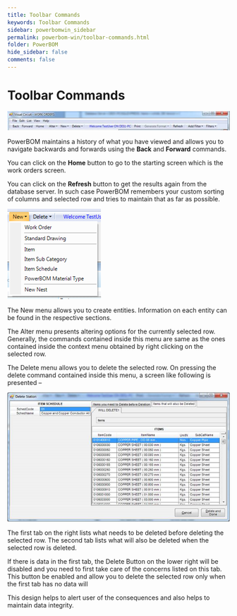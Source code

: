 ```yaml
---
title: Toolbar Commands
keywords: Toolbar Commands
sidebar: powerbomwin_sidebar
permalink: powerbom-win/toolbar-commands.html
folder: PowerBOM
hide_sidebar: false
comments: false
---
```


# Toolbar Commands


![](/images/toolbar-command.png)

PowerBOM maintains a history of what you have viewed and allows you to navigate backwards and forwards using the **Back** and **Forward** commands.

You can click on the **Home** button to go to the starting screen which is the work orders screen.

You can click on the **Refresh** button to get the results again from the database server. In such case PowerBOM remembers your custom sorting of columns and selected row and tries to maintain that as far as possible.

![](/images/toolbar-new.png)

The New menu allows you to create entities. Information on each entity can be found in the respective sections.

The Alter menu presents altering options for the currently selected row. Generally, the commands contained inside this menu are same as the ones contained inside the context menu obtained by right clicking on the selected row.

The Delete menu allows you to delete the selected row. On pressing the delete command contained inside this menu, a screen like following is presented –

![](/images/delete-station.png)

The first tab on the right lists what needs to be deleted before deleting the selected row. The second tab lists what will also be deleted when the selected row is deleted.

If there is data in the first tab, the Delete Button on the lower right will be disabled and you need to first take care of the concerns listed on this tab. This button be enabled and allow you to delete the selected row only when the first tab has no data will

This design helps to alert user of the consequences and also helps to maintain data integrity.
